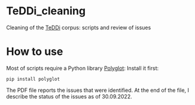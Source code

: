 # TeDDi_cleaning
Cleaning of the [TeDDi](https://github.com/MorphDiv/TeDDi_sample) corpus: scripts and review of issues


# How to use
Most of scripts require a Python library [Polyglot](https://polyglot.readthedocs.io/en/latest/):
Install it first:
```
pip install polyglot
```

The PDF file reports the issues that were identified.
At the end of the file, I describe the status of the issues as of 30.09.2022.
